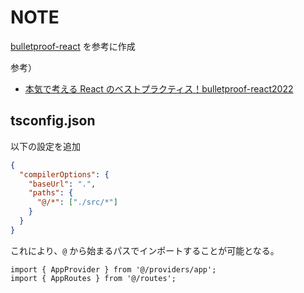 # NOTE

[bulletproof-react](https://github.com/alan2207/bulletproof-react) を参考に作成

参考）

- [本気で考える React のベストプラクティス！bulletproof-react2022](https://zenn.dev/t_keshi/articles/bulletproof-react-2022)

## tsconfig.json

以下の設定を追加

```json
{
  "compilerOptions": {
    "baseUrl": ".",
    "paths": {
      "@/*": ["./src/*"]
    }
  }
}
```

これにより、`@` から始まるパスでインポートすることが可能となる。

```tsx
import { AppProvider } from '@/providers/app';
import { AppRoutes } from '@/routes';
```
